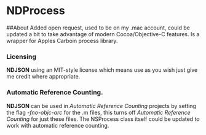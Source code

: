 # NDProcess

##About
Added open request, used to be on my .mac account, could be updated a bit to take advantage of modern Cocoa/Objective-C features. Is a wrapper for Apples Carboin process library.

### Licensing
**NDJSON** using an MIT-style license which means use as you wish just give me credit where appropriate.

### Automatic Reference Counting.
**NDJSON** can be used in *Automatic Reference Counting* projects by setting the flag *-fno-objc-arc* for the .m files, this turns off *Automatic Reference Counting* for just these files. The NSProcess class itself could be updated to work with automatic reference counting.

